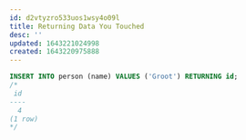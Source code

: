 ```yaml
---
id: d2vtyzro533uos1wsy4o09l
title: Returning Data You Touched
desc: ''
updated: 1643221024998
created: 1643220975888
---
```



```sql
INSERT INTO person (name) VALUES ('Groot') RETURNING id;
/*
 id
----
  4
(1 row)
*/
```


